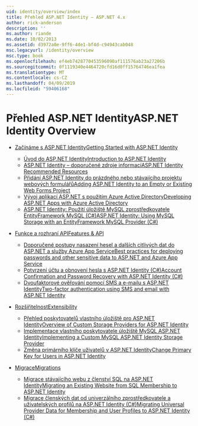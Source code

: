 ```yaml
---
uid: identity/overview/index
title: Přehled ASP.NET Identity – ASP.NET 4.x
author: rick-anderson
description: ''
ms.author: riande
ms.date: 10/02/2013
ms.assetid: d3972a0e-9ff6-4de1-bf4d-c94943cab048
msc.legacyurl: /identity/overview
msc.type: book
ms.openlocfilehash: ef4eb7428770453596090af111576ab23a27206b
ms.sourcegitcommit: 0f1119340e4464720cfd16d0ff15764746ea1fea
ms.translationtype: MT
ms.contentlocale: cs-CZ
ms.lasthandoff: 04/09/2019
ms.locfileid: "59406168"
---
```

# <a name="aspnet-identity-overview"></a><span data-ttu-id="7dd0f-102">Přehled ASP.NET Identity</span><span class="sxs-lookup"><span data-stu-id="7dd0f-102">ASP.NET Identity Overview</span></span>

- [<span data-ttu-id="7dd0f-103">Začínáme s ASP.NET Identity</span><span class="sxs-lookup"><span data-stu-id="7dd0f-103">Getting Started with ASP.NET Identity</span></span>](getting-started/index.md)

    - [<span data-ttu-id="7dd0f-104">Úvod do ASP.NET Identity</span><span class="sxs-lookup"><span data-stu-id="7dd0f-104">Introduction to ASP.NET Identity</span></span>](getting-started/introduction-to-aspnet-identity.md)
    - [<span data-ttu-id="7dd0f-105">ASP.NET Identity – doporučené zdroje informací</span><span class="sxs-lookup"><span data-stu-id="7dd0f-105">ASP.NET Identity Recommended Resources</span></span>](getting-started/aspnet-identity-recommended-resources.md)
    - [<span data-ttu-id="7dd0f-106">Přidání ASP.NET Identity do prázdného nebo stávajícího projektu webových formulářů</span><span class="sxs-lookup"><span data-stu-id="7dd0f-106">Adding ASP.NET Identity to an Empty or Existing Web Forms Project</span></span>](getting-started/adding-aspnet-identity-to-an-empty-or-existing-web-forms-project.md)
    - [<span data-ttu-id="7dd0f-107">Vývoj aplikací ASP.NET s použitím Azure Active Directory</span><span class="sxs-lookup"><span data-stu-id="7dd0f-107">Developing ASP.NET Apps with Azure Active Directory</span></span>](getting-started/developing-aspnet-apps-with-windows-azure-active-directory.md)
    - [<span data-ttu-id="7dd0f-108">ASP.NET Identity: Použití úložiště MySQL zprostředkovatele EntityFramework MySQL (C#)</span><span class="sxs-lookup"><span data-stu-id="7dd0f-108">ASP.NET Identity: Using MySQL Storage with an EntityFramework MySQL Provider (C#)</span></span>](getting-started/aspnet-identity-using-mysql-storage-with-an-entityframework-mysql-provider.md)
- [<span data-ttu-id="7dd0f-109">Funkce a rozhraní API</span><span class="sxs-lookup"><span data-stu-id="7dd0f-109">Features & API</span></span>](features-api/index.md)

    - [<span data-ttu-id="7dd0f-110">Doporučené postupy nasazení hesel a dalších citlivých dat do ASP.NET a služby Azure App Service</span><span class="sxs-lookup"><span data-stu-id="7dd0f-110">Best practices for deploying passwords and other sensitive data to ASP.NET and Azure App Service</span></span>](features-api/best-practices-for-deploying-passwords-and-other-sensitive-data-to-aspnet-and-azure.md)
    - [<span data-ttu-id="7dd0f-111">Potvrzení účtu a obnovení hesla s ASP.NET Identity (C#)</span><span class="sxs-lookup"><span data-stu-id="7dd0f-111">Account Confirmation and Password Recovery with ASP.NET Identity (C#)</span></span>](features-api/account-confirmation-and-password-recovery-with-aspnet-identity.md)
    - [<span data-ttu-id="7dd0f-112">Dvoufaktorové ověřování pomocí SMS a e-mailu s ASP.NET Identity</span><span class="sxs-lookup"><span data-stu-id="7dd0f-112">Two-factor authentication using SMS and email with ASP.NET Identity</span></span>](features-api/two-factor-authentication-using-sms-and-email-with-aspnet-identity.md)
- [<span data-ttu-id="7dd0f-113">Rozšiřitelnost</span><span class="sxs-lookup"><span data-stu-id="7dd0f-113">Extensibility</span></span>](extensibility/index.md)

    - [<span data-ttu-id="7dd0f-114">Přehled poskytovatelů vlastního úložiště pro ASP.NET Identity</span><span class="sxs-lookup"><span data-stu-id="7dd0f-114">Overview of Custom Storage Providers for ASP.NET Identity</span></span>](extensibility/overview-of-custom-storage-providers-for-aspnet-identity.md)
    - [<span data-ttu-id="7dd0f-115">Implementace vlastního poskytovatele úložiště MySQL ASP.NET Identity</span><span class="sxs-lookup"><span data-stu-id="7dd0f-115">Implementing a Custom MySQL ASP.NET Identity Storage Provider</span></span>](extensibility/implementing-a-custom-mysql-aspnet-identity-storage-provider.md)
    - [<span data-ttu-id="7dd0f-116">Změna primárního klíče uživatelů v ASP.NET Identity</span><span class="sxs-lookup"><span data-stu-id="7dd0f-116">Change Primary Key for Users in ASP.NET Identity</span></span>](extensibility/change-primary-key-for-users-in-aspnet-identity.md)
- [<span data-ttu-id="7dd0f-117">Migrace</span><span class="sxs-lookup"><span data-stu-id="7dd0f-117">Migrations</span></span>](migrations/index.md)

    - [<span data-ttu-id="7dd0f-118">Migrace stávajícího webu z členství SQL na ASP.NET Identity</span><span class="sxs-lookup"><span data-stu-id="7dd0f-118">Migrating an Existing Website from SQL Membership to ASP.NET Identity</span></span>](migrations/migrating-an-existing-website-from-sql-membership-to-aspnet-identity.md)
    - [<span data-ttu-id="7dd0f-119">Migrace členských dat od univerzálního zprostředkovatele a uživatelských profilů na ASP.NET Identity (C#)</span><span class="sxs-lookup"><span data-stu-id="7dd0f-119">Migrating Universal Provider Data for Membership and User Profiles to ASP.NET Identity (C#)</span></span>](migrations/migrating-universal-provider-data-for-membership-and-user-profiles-to-aspnet-identity.md)
